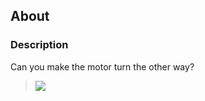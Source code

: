
## About

### Description

Can you make the motor turn the other way?


> ![]([BASE]/courses/1-Inventions/Lesson3-MotorChallenge/assets/image.jpg)

